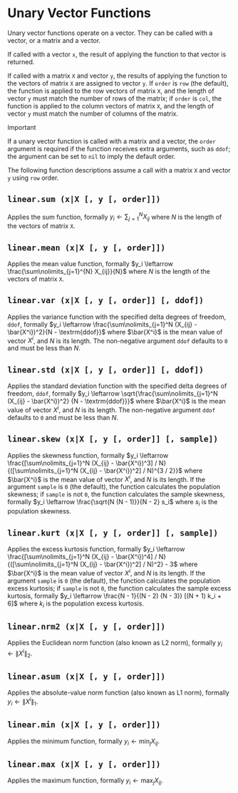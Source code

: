 # Unary Vector Functions

Unary vector functions operate on a vector. They can be called with a vector, or a matrix and
a vector.

If called with a vector `x`, the result of applying the function to that vector is returned.

If called with a matrix `X` and vector `y`, the results of applying the function to the vectors of
matrix `X` are assigned to vector `y`. If `order` is `row` (the default), the function is applied
to the row vectors of matrix `X`, and the length of vector `y` must match the number of rows of
the matrix; if `order` is `col`, the function is applied to the column vectors of matrix `X`, and
the length of vector `y` must match the number of columns of the matrix.

> [!IMPORTANT]
> If a unary vector function is called with a matrix and a vector, the `order` argument is
> required if the function receives extra arguments, such as `ddof`; the argument can be set to
> `nil` to imply the default order.

The following function descriptions assume a call with a matrix `X` and vector `y` using `row`
order.


## `linear.sum (x|X [, y [, order]])`

Applies the sum function, formally $y_i \leftarrow \sum\nolimits_{j=1}^{N} X_{ij}$ where $N$ is the
length of the vectors of matrix `X`.


## `linear.mean (x|X [, y [, order]])`

Applies the mean value function, formally $y_i \leftarrow \frac{\sum\nolimits_{j=1}^{N} X_{ij}}{N}$
where $N$ is the length of the vectors of matrix `X`.


## `linear.var (x|X [, y [, order]] [, ddof])`

Applies the variance function with the specified delta degrees of freedom, `ddof`, formally
$y_i \leftarrow \frac{\sum\nolimits_{j=1}^N (X_{ij} - \bar{X^i})^2}{N - \textrm{ddof}}$ where
$\bar{X^i}$ is the mean value of vector $X^i$, and $N$ is its length. The non-negative argument
`ddof` defaults to `0` and must be less than $N$.


## `linear.std (x|X [, y [, order]] [, ddof])`

Applies the standard deviation function with the specified delta degrees of freedom, `ddof`,
formally $y_i \leftarrow \sqrt{\frac{\sum\nolimits_{j=1}^N (X_{ij} - \bar{X^i})^2}
{N - \textrm{ddof}}}$ where $\bar{X^i}$ is the mean value of vector $X^i$, and $N$ is its length.
The non-negative argument `ddof` defaults to `0` and must be less than $N$.


## `linear.skew (x|X [, y [, order]] [, sample])`

Applies the skewness function, formally
$y_i \leftarrow \frac{[\sum\nolimits_{j=1}^N (X_{ij} - \bar{X^i})^3] / N}
{([\sum\nolimits_{j=1}^N (X_{ij} - \bar{X^i})^2] / N)^{3 / 2}}$ where $\bar{X^i}$ is the mean
value of vector $X^i$, and $N$ is its length. If the argument `sample` is `0` (the default), the
function calculates the population skewness; if `sample` is not `0`, the function calculates the
sample skewness, formally $y_i \leftarrow \frac{\sqrt{N (N - 1)}}{N - 2} s_i$ where $s_i$ is the
population skewness.


## `linear.kurt (x|X [, y [, order]] [, sample])`

Applies the excess kurtosis function, formally
$y_i \leftarrow \frac{[\sum\nolimits_{j=1}^N (X_{ij} - \bar{X^i})^4] / N}
{([\sum\nolimits_{j=1}^N (X_{ij} - \bar{X^i})^2] / N)^2} - 3$ where $\bar{X^i}$ is the mean value
of vector $X^i$, and $N$ is its length. If the argument `sample` is `0` (the default), the
function calculates the population excess kurtosis; if `sample` is not `0`, the function
calculates the sample excess kurtosis, formally
$y_i \leftarrow \frac{N - 1}{(N - 2) (N - 3)} [(N + 1) k_i + 6]$ where $k_i$ is the population
excess kurtosis.


## `linear.nrm2 (x|X [, y [, order]])`

Applies the Euclidean norm function (also known as L2 norm), formally
$y_i \leftarrow \lVert X^i \rVert_2$.


## `linear.asum (x|X [, y [, order]])`

Applies the absolute-value norm function (also known as L1 norm), formally
$y_i \leftarrow \lVert X^i \rVert_1$.


## `linear.min (x|X [, y [, order]])`

Applies the minimum function, formally $y_i \leftarrow \min_j X_{ij}$.


## `linear.max (x|X [, y [, order]])`

Applies the maximum function, formally $y_i \leftarrow \max_j X_{ij}$.
